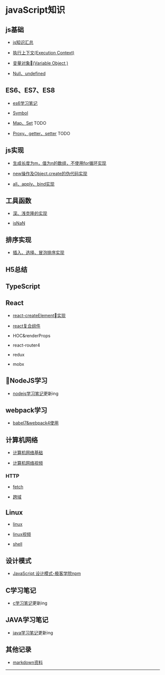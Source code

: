 # javaScript知识

## js基础

* [js知识汇总](jsBase/baseAll/index.md)

* [执行上下文(Execution Context)](src/context/index.md)

* [变量对象(Variable Object )](jsBase/variableObject/index.md)

* [Null、undefined](jsBase/nullUndefined)

## ES6、ES7、ES8

* [es6学习笔记](https://github.com/FearlessMa/ES6-Notes)

* [Symbol]()

* [Map、Set]() TODO

* [Proxy、getter、setter]() TODO

## js实现

* [生成长度为m，值为n的数组，不使用for循环实现](src/createArray/index.md)

* [new操作及Object.create的伪代码实现](src/newFunction/index.md)

* [all、apply、bind实现](src/callApplyBind/index.md)

## 工具函数

* [深、浅克隆的实现](utils/cloneDeep/index.md)

* [isNaN](utils/isNaN)

## 排序实现

* [插入、选择、冒泡排序实现](sort/index.md)

## H5总结

## TypeScript


## React

* [react-createElement实现](https://github.com/FearlessMa/imitate-react)

* [react复合组件](https://github.com/FearlessMa/Babel7-Webpack4)

* HOC&renderProps

* react-router4

* redux

* mobx


## NodeJS学习

* [nodejs学习笔记](https://github.com/FearlessMa/learn-Nodejs)更新ing

## webpack学习

* [babel7&webpack4使用](https://github.com/FearlessMa/Babel7-Webpack4)

## 计算机网络

* [计算机网络基础](https://github.com/Snailclimb/JavaGuide/blob/master/%E8%AE%A1%E7%AE%97%E6%9C%BA%E7%BD%91%E7%BB%9C%E4%B8%8E%E6%95%B0%E6%8D%AE%E9%80%9A%E4%BF%A1/%E8%AE%A1%E7%AE%97%E6%9C%BA%E7%BD%91%E7%BB%9C.md)

* [计算机网络视频](https://edu.aliyun.com/lesson_152_1896?spm=5176.10731542.0.0.ScMj6k#_1896)

### HTTP

* [fetch](https://segmentfault.com/a/1190000017562966)

* [跨域](https://segmentfault.com/a/1190000017562966)


## Linux

* [linux](https://github.com/Snailclimb/JavaGuide/blob/master/%E6%93%8D%E4%BD%9C%E7%B3%BB%E7%BB%9F/%E5%90%8E%E7%AB%AF%E7%A8%8B%E5%BA%8F%E5%91%98%E5%BF%85%E5%A4%87%E7%9A%84Linux%E5%9F%BA%E7%A1%80%E7%9F%A5%E8%AF%86.md)

* [linux视频](https://edu.aliyun.com/lesson_85_1219?spm=5176.10731542.0.0.hAiDZ6#_1219)

* [shell](https://github.com/Snailclimb/JavaGuide/blob/master/%E6%93%8D%E4%BD%9C%E7%B3%BB%E7%BB%9F/Shell.md)

## 设计模式

* [JavaScript 设计模式-极客学院npm](http://wiki.jikexueyuan.com/project/javascript-design-patterns/constructor-mode.html)

## C学习笔记

* [c学习笔记](https://github.com/FearlessMa/C-language-Note)更新ing


## JAVA学习笔记

* [java学习笔记](https://github.com/FearlessMa/Learn-Java)更新ing


## 其他记录

* [markdown资料](https://shd101wyy.github.io/markdown-preview-enhanced/#/zh-cn/markdown-basics)

---